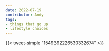 ```yaml
---
date: 2022-07-19
contributor: Andy
tags:
- things that go up
- lifestyle choices
---
```


{{< tweet-simple "1549392226530332674" >}}

<!-- {< tweet user="DKThomp" id="1549392226530332674" >}} -->
